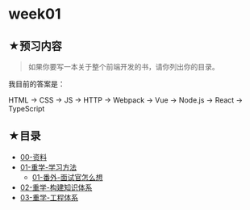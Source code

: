 # week01

## ★预习内容

> 如果你要写一本关于整个前端开发的书，请你列出你的目录。

我目前的答案是：

HTML -> CSS -> JS -> HTTP -> Webpack -> Vue -> Node.js -> React -> TypeScript

## ★目录
- [00-资料](./00.md)
- [01-重学-学习方法](./01.md)
  - [01-番外-面试官怎么想](./01-01.md)
- [02-重学-构建知识体系](./02.md)
- [03-重学-工程体系](./03.md)





